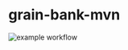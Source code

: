 # grain-bank-mvn
![example workflow](https://github.com/Dmytro-Romaniv/grain-bank-mvn/actions/workflows/ci.yml/badge.svg)
